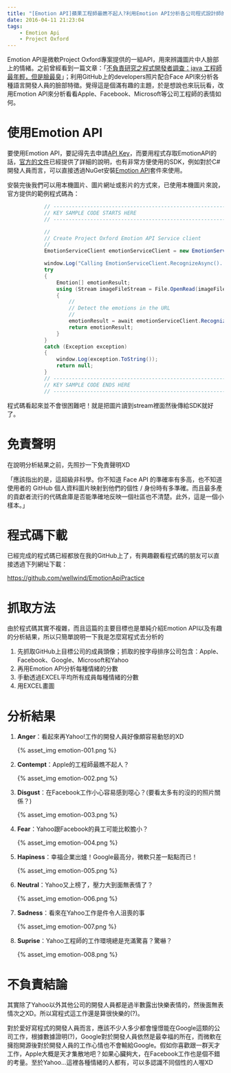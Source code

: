 ```yaml
---
title: "[Emotion API]蘋果工程師最瞧不起人?利用Emotion API分析各公司程式設計師的心情"
date: 2016-04-11 21:23:04
tags:
    - Emotion Api
    - Project Oxford
---
```


Emotion API是微軟Project Oxford專案提供的一組API，用來辨識圖片中人臉部上的情緒。之前曾經看到一篇文章：「[不負責研究之程式開發者調查：java 工程師最年輕，但是臉最臭](http://buzzorange.com/techorange/2016/03/25/unofficial-investigation-for-program-language/)」；利用GitHub上的developers照片配合Face API來分析各種語言開發人員的臉部特徵。覺得這是個滿有趣的主題，於是想說也來玩玩看，改用Emotion API來分析看看Apple、Facebook、Microsoft等公司工程師的表情如何。

<!-- more -->

# 使用Emotion API

要使用Emotion API，要記得先去申請[API Key](https://www.microsoft.com/cognitive-services/en-us/subscriptions)，而要用程式存取EmotionAPI的話，[官方的文件](https://www.microsoft.com/cognitive-services/en-us/emotion-api/documentation)已經提供了詳細的說明，也有非常方便使用的SDK，例如對於C#開發人員而言，可以直接透過NuGet安裝[Emotion API](https://www.nuget.org/packages/Microsoft.ProjectOxford.Emotion/)套件來使用。

安裝完後我們可以用本機圖片、圖片網址或影片的方式來，已使用本機圖片來說，官方提供的範例程式碼為：

```csharp
            // -----------------------------------------------------------------------
            // KEY SAMPLE CODE STARTS HERE
            // -----------------------------------------------------------------------

            //
            // Create Project Oxford Emotion API Service client
            //
            EmotionServiceClient emotionServiceClient = new EmotionServiceClient(subscriptionKey);

            window.Log("Calling EmotionServiceClient.RecognizeAsync()...");
            try
            {
                Emotion[] emotionResult;
                using (Stream imageFileStream = File.OpenRead(imageFilePath))
                {
                    //
                    // Detect the emotions in the URL
                    //
                    emotionResult = await emotionServiceClient.RecognizeAsync(imageFileStream);
                    return emotionResult;
                }
            }
            catch (Exception exception)
            {
                window.Log(exception.ToString());
                return null;
            }
            // -----------------------------------------------------------------------
            // KEY SAMPLE CODE ENDS HERE
            // -----------------------------------------------------------------------
```

程式碼看起來並不會很困難吧！就是把圖片讀到stream裡面然後傳給SDK就好了。

# 免責聲明

在說明分析結果之前，先照抄一下免責聲明XD

「應該指出的是，這超級非科學。你不知道 Face API 的準確率有多高，也不知道使用者的 GitHub 個人資料圖片映射到他們的個性 / 身份時有多準確。而且最多產的貢獻者流行的代碼倉庫是否能準確地反映一個社區也不清楚。此外，這是一個小樣本。」

# 程式碼下載

已經完成的程式碼已經都放在我的GitHub上了，有興趣觀看程式碼的朋友可以直接透過下列網址下載：

<https://github.com/wellwind/EmotionApiPractice>

# 抓取方法

由於程式碼其實不複雜，而且這篇的主要目標也是單純介紹Emotion API以及有趣的分析結果，所以只簡單說明一下我是怎麼寫程式去分析的

1.  先抓取GitHub上目標公司的成員頭像；抓取的按字母排序公司包含：Apple、Facebook、Google、Microsoft和Yahoo
2.  再用Emotion API分析每種情緒的分數
3.  手動透過EXCEL平均所有成員每種情緒的分數
4.  用EXCEL畫圖

# 分析結果

1.  **Anger**：看起來再Yahoo!工作的開發人員好像頗容易動怒的XD

    {% asset_img emotion-001.png %}

2.  **Contempt**：Apple的工程師最瞧不起人？

    {% asset_img emotion-002.png %}

3.  **Disgust**：在Facebook工作小心容易感到噁心？(要看太多有的沒的的照片關係？)

    {% asset_img emotion-003.png %}

4.  **Fear**：Yahoo跟Facebook的員工可能比較膽小？

    {% asset_img emotion-004.png %}

5.  **Hapiness**：幸福企業出爐！Google最高分，微軟只差一點點而已！

    {% asset_img emotion-005.png %}

6.  **Neutral**：Yahoo又上榜了，壓力大到面無表情了？

    {% asset_img emotion-006.png %}

7.  **Sadness**：看來在Yahoo工作是件令人沮喪的事

    {% asset_img emotion-007.png %}

8.  **Suprise**：Yahoo工程師的工作環境總是充滿驚喜？驚嚇？

    {% asset_img emotion-008.png %}

# 不負責結論

其實除了Yahoo以外其他公司的開發人員都是過半數露出快樂表情的，然後面無表情次之XD。所以寫程式這工作還是算很快樂的(?)。

對於愛好寫程式的開發人員而言，應該不少人多少都會憧憬能在Google這類的公司工作，根據數據證明(?)，Google對於開發人員依然是最幸福的所在，而微軟在擁抱開源後對於開發人員的工作心情也不會輸給Google。假如你喜歡跟一群天才工作，Apple大概是天才集散地吧？如果心臟夠大，在Facebook工作也是個不錯的考量。至於Yahoo...這裡各種情緒的人都有，可以多認識不同個性的人喔XD